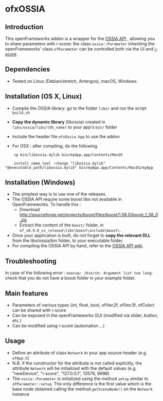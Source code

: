# ofxOSSIA

## Introduction

This openFrameworks addon is a wrapper for the [OSSIA API](https://github.com/OSSIA/API) , 
allowing you to share parameters with i-score: the class `ossia::Parameter` 
inheriting the openFrameworks' class `ofParameter` can be controlled both via the UI and [i-score](http://www.i-score.org).

## Dependencies 

* Tested on Linux (Debian/stretch, Antergos), macOS, Windows

## Installation (OS X, Linux) 

* Compile the OSSIA library: go to the folder `libs/` and run the script `build.sh`
* **Copy the dynamic library** (libossia) created in `libs/ossia/libs/(OS_name)` to your app's `bin/` folder
* Include the header file `ofxOssia.hpp` to use the addon

* For OSX : after compiling, do the following.
```
    cp bin/libossia.dylib bin/myApp.app/Contents/MacOS
    
    install_name_tool -change "libossia.dylib" "@executable_path/libossia.dylib" bin/myApp.app/Contents/MacOS/myApp
```

## Installation (Windows)

* The simplest way is to use one of the releases.
* The OSSIA API require some boost libs not available in OpenFrameworks. To handle this :
    * Download http://sourceforge.net/projects/boost/files/boost/1.58.0/boost_1_58_0.zip
    * Extract the content of the `boost/` folder, in `of_v0.9.8_vs_release\libs\boost\include\boost\`.
* Once your application is built, do not forget to **copy the relevant DLL** from the libs/ossia/bin folder, to your executable folder.
* For compiling the OSSIA API by hand, refer to the [OSSIA API wiki](https://github.com/OSSIA/API/wiki).
## Troubleshooting

In case of the following error : `execvp: /bin/sh: Argument list too long`: check that you do not have a boost folder in your example folder.

## Main features

* Parameters of various types (int, float, bool, ofVec2f, ofVec3f, ofColor) can be shared with i-score
* Can be exposed in the openFrameworks GUI (modified via slider, button, etc.)
* Can be modified using i-score (automation ...)

## Usage

* Define an attribute of class `Network` in your app source header (e.g. `ofApp.h`)
* N.B. if the constructor for the attribute is not called explicitly, the attribute `Network` will be initialized with the default values (e.g. "newDevice", "i-score", "127.0.0.1", 13579, 9998)
* The `ossia::Parameter` is initialized using the method `setup` similar to `ofParameter::setup`. The only difference is the first value which is the base node obtained calling the method `getSceneNode()` on the `Network` instance
